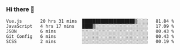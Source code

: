 ### Hi there 👋

<!--
**xin-code/Xin-code** is a ✨ _special_ ✨ repository because its `README.md` (this file) appears on your GitHub profile.

Here are some ideas to get you started:
<!--START_SECTION:waka-->
```text
Vue.js       20 hrs 31 mins  ████████████████████▒░░░░   81.84 % 
JavaScript   4 hrs 17 mins   ████▒░░░░░░░░░░░░░░░░░░░░   17.09 % 
JSON         6 mins          ░░░░░░░░░░░░░░░░░░░░░░░░░   00.43 % 
Git Config   6 mins          ░░░░░░░░░░░░░░░░░░░░░░░░░   00.43 % 
SCSS         2 mins          ░░░░░░░░░░░░░░░░░░░░░░░░░   00.19 % 
```
<!--END_SECTION:waka-->
